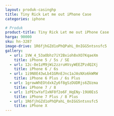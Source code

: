 ```yaml
---
layout: produk-casinghp
title: Tiny Rick Let me out iPhone Case
categories: iphone

# Produk
product-title: Tiny Rick Let me out iPhone Case
harga: 90000
sku: hn-3287
image-drive: 1R6fjhGZd1oPhQPahL_0nIGG5ntsnsfc5
gallery:
  - url: 1VW_4_53aObhz7iY2Bxioh8xXO7KqaeXm
    title: iPhone 5 / 5s / SE
  - url: 12c-8e1zM9jWi2zzruHVsyWEEZPzdQ2Xj
    title: iPhone 6 / 6s
  - url: 1i9N8E43wLb41GRnEJnc1aJAsNXo6kWRW
    title: iPhone 6 Plus / 6s Plus
  - url: 1growWhEOtdxkZy6f8gSzDUDRjs6ZUzma
    title: iPhone 7 / 8
  - url: 1zPEtwYafIxNF0f2o6F_HqENy-19U0EsS
    title: iPhone 7 Plus / 8 Plus
  - url: 1R6fjhGZd1oPhQPahL_0nIGG5ntsnsfc5
    title: iPhone X
---
```

